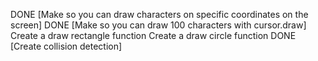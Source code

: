 DONE [Make so you can draw characters on specific coordinates on the screen]
DONE [Make so you can draw 100 characters with cursor.draw] 
Create a draw rectangle function
Create a draw circle function
DONE [Create collision detection]
